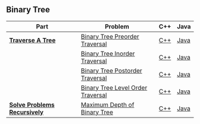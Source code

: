 ## Binary Tree

| Part | Problem | C++ | Java |
| --- | --- | --- | --- |
| [**Traverse A Tree**](https://leetcode.com/explore/learn/card/data-structure-tree/134/traverse-a-tree/) | [Binary Tree Preorder Traversal](https://leetcode.com/explore/learn/card/data-structure-tree/134/traverse-a-tree/928/) | [C++](01-Traverse-A-Tree/01-Binary-Tree-Preorder-Traversal/cpp-0144/) | [Java](01-Traverse-A-Tree/01-Binary-Tree-Preorder-Traversal/java-0144/src/) | 
| | [Binary Tree Inorder Traversal](https://leetcode.com/explore/learn/card/data-structure-tree/134/traverse-a-tree/929/) | [C++](01-Traverse-A-Tree/02-Binary-Tree-Inorder-Traversal/cpp-0094/) | [Java](01-Traverse-A-Tree/02-Binary-Tree-Inorder-Traversal/java-0094/src/) |
| | [Binary Tree Postorder Traversal](https://leetcode.com/explore/learn/card/data-structure-tree/134/traverse-a-tree/930/) | [C++](01-Traverse-A-Tree/03-Binary-Tree-Postorder-Traversal/cpp-0145/) | [Java](01-Traverse-A-Tree/03-Binary-Tree-Postorder-Traversal/java-0145/src/) |
| | [Binary Tree Level Order Traversal](https://leetcode.com/explore/learn/card/data-structure-tree/134/traverse-a-tree/931/) | [C++](01-Traverse-A-Tree/04-Binary-Tree-Level-Order-Traversal/cpp-0102/) | [Java](01-Traverse-A-Tree/04-Binary-Tree-Level-Order-Traversal/java-0102/src/) |
| [**Solve Problems Recursively**](https://leetcode.com/explore/learn/card/data-structure-tree/17/solve-problems-recursively/) | [Maximum Depth of Binary Tree](https://leetcode.com/explore/learn/card/data-structure-tree/17/solve-problems-recursively/535/) | [C++](02-Solve-Problems-Recursively/01-Maximum-Depth-of-Binary-Tree/cpp-0104/) | [Java](02-Solve-Problems-Recursively/01-Maximum-Depth-of-Binary-Tree/java-0104/src/) |



